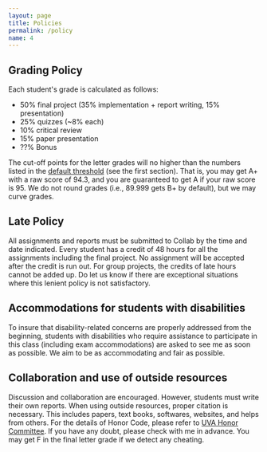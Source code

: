 ```yaml
---
layout: page
title: Policies
permalink: /policy
name: 4
---
```


## Grading Policy

Each student's grade is calculated as follows:
- 50% final project (35% implementation + report writing, 15% presentation)
- 25% quizzes (~8% each)
- 10% critical review
- 15% paper presentation
- ??% Bonus

The cut-off points for the letter grades will no higher than the numbers listed in 
the [default threshold](http://its.virginia.edu/sis/grading/gradethresholds.html) (see the first section).
That is, you may get A+ with a raw score of 94.3, and you are guaranteed to get A if your raw score is 95.
We do not round grades (i.e., 89.999 gets B+ by default), but we may curve grades. 


## Late Policy
All assignments and reports must be submitted to Collab by the time and date indicated. 
Every student has a credit of 48 hours for all the assignments including the final project. 
No assignment will be accepted after the credit is run out.
For group projects, the credits of late hours cannot be added up.
Do let us know if there are exceptional situations where this lenient policy is not satisfactory.

## Accommodations for students with disabilities
To insure that disability-related concerns are properly addressed from the beginning, 
students with disabilities who require assistance to participate in this class 
(including exam accommodations) are asked to see me as soon as possible.
We aim to be as accommodating and fair as possible.

## Collaboration and use of outside resources
Discussion and collaboration are encouraged. However, students must write their own reports.
When using outside resources, proper citation is necessary. This includes papers, text books, softwares, websites, and helps from others. 
For the details of Honor Code, please refer to [UVA Honor Committee](http://www.virginia.edu/honor/).
If you have any doubt, please check with me in advance. You may get F in the final letter grade if we detect any cheating. 


